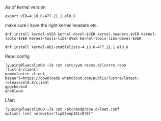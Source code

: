 As of kernel version

```export VER=4.18.0-477.21.1.el8_8```

make sure I have the right kernel headers etc.

```
dnf install kernel-$VER kernel-devel-$VER kernel-headers-$VER kernel-tools-$VER kernel-tools-libs-$VER kernel-tools-libs-devel-$VER
```

```
dnf install kernel-abi-stablelists-4.18.0-477.21.1.el8_8
```

Repo config

```
[yuping@lwacalim00 ~]$ cat /etc/yum.repos.d/lustre.repo 
[lustre-client]
name=lustre-client
baseurl=https://downloads.whamcloud.com/public/lustre/latest-release/el8.8/client
gpgcheck=0
enable=0
```

LNet

```
[yuping@lwacalim00 ~]$ cat /etc/modprobe.d/lnet.conf 
options lnet networks="tcp0(enp161s0f0)"
```
